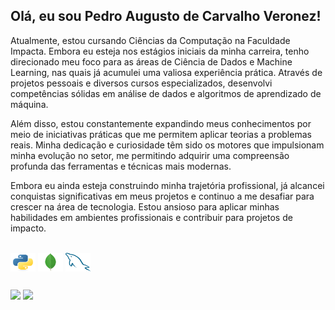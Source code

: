 ## Olá, eu sou Pedro Augusto de Carvalho Veronez!

Atualmente, estou cursando Ciências da Computação na Faculdade Impacta. Embora eu esteja nos estágios iniciais da minha carreira, tenho direcionado meu foco para as áreas de Ciência de Dados e Machine Learning, nas quais já acumulei uma valiosa experiência prática. Através de projetos pessoais e diversos cursos especializados, desenvolvi competências sólidas em análise de dados e algoritmos de aprendizado de máquina.

Além disso, estou constantemente expandindo meus conhecimentos por meio de iniciativas práticas que me permitem aplicar teorias a problemas reais. Minha dedicação e curiosidade têm sido os motores que impulsionam minha evolução no setor, me permitindo adquirir uma compreensão profunda das ferramentas e técnicas mais modernas.

Embora eu ainda esteja construindo minha trajetória profissional, já alcancei conquistas significativas em meus projetos e continuo a me desafiar para crescer na área de tecnologia. Estou ansioso para aplicar minhas habilidades em ambientes profissionais e contribuir para projetos de impacto.

<div style="display: inline_block"><br>
  <img align="center" alt="Pedro-Python" height="30" width="40" src="https://raw.githubusercontent.com/devicons/devicon/master/icons/python/python-original.svg">
  <img align="center" alt="Pedro-MongoDB" height="30" width="40" src="https://raw.githubusercontent.com/devicons/devicon/master/icons/mongodb/mongodb-original.svg">
  <img align="center" alt="Pedro-SQL" height="30" width="40" src="https://raw.githubusercontent.com/devicons/devicon/master/icons/mysql/mysql-original.svg">
</div>

##

<div> 
  <a href="https://www.linkedin.com/in/pedro-veronez/" target="blank"><img src="https://img.shields.io/badge/-LinkedIn-%230077B5?style=for-the-badge&logo=linkedin&logoColor=white" target="_blank"></a>
  <a href="mailto:pedroveronez90@gmail.com"><img src="https://img.shields.io/badge/-Gmail-%23333?style=for-the-badge&logo=gmail&logoColor=white" target="_blank"></a>
</div>
